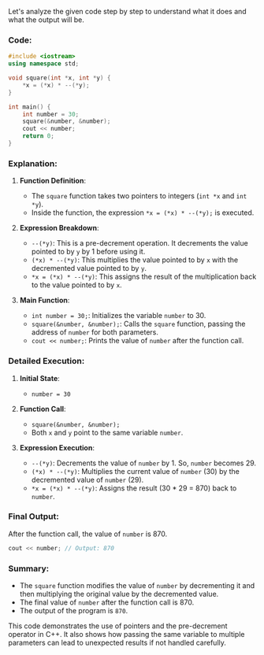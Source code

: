 Let's analyze the given code step by step to understand what it does and what the output will be.

### Code:

```cpp
#include <iostream>
using namespace std;

void square(int *x, int *y) {
    *x = (*x) * --(*y);
}

int main() {
    int number = 30;
    square(&number, &number);
    cout << number;
    return 0;
}
```

### Explanation:

1. **Function Definition**:
   - The `square` function takes two pointers to integers (`int *x` and `int *y`).
   - Inside the function, the expression `*x = (*x) * --(*y);` is executed.

2. **Expression Breakdown**:
   - `--(*y)`: This is a pre-decrement operation. It decrements the value pointed to by `y` by 1 before using it.
   - `(*x) * --(*y)`: This multiplies the value pointed to by `x` with the decremented value pointed to by `y`.
   - `*x = (*x) * --(*y)`: This assigns the result of the multiplication back to the value pointed to by `x`.

3. **Main Function**:
   - `int number = 30;`: Initializes the variable `number` to 30.
   - `square(&number, &number);`: Calls the `square` function, passing the address of `number` for both parameters.
   - `cout << number;`: Prints the value of `number` after the function call.

### Detailed Execution:

1. **Initial State**:
   - `number = 30`

2. **Function Call**:
   - `square(&number, &number);`
   - Both `x` and `y` point to the same variable `number`.

3. **Expression Execution**:
   - `--(*y)`: Decrements the value of `number` by 1. So, `number` becomes 29.
   - `(*x) * --(*y)`: Multiplies the current value of `number` (30) by the decremented value of `number` (29).
   - `*x = (*x) * --(*y)`: Assigns the result (30 * 29 = 870) back to `number`.

### Final Output:

After the function call, the value of `number` is 870.

```cpp
cout << number; // Output: 870
```

### Summary:

- The `square` function modifies the value of `number` by decrementing it and then multiplying the original value by the decremented value.
- The final value of `number` after the function call is 870.
- The output of the program is `870`.

This code demonstrates the use of pointers and the pre-decrement operator in C++. It also shows how passing the same variable to multiple parameters can lead to unexpected results if not handled carefully.
